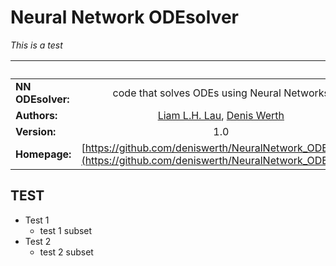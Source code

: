 # Neural Network ODEsolver
*This is a test*

| &nbsp;        | &nbsp;           |
| ------------- |:-------------:|
|**NN ODEsolver:**  | code that solves ODEs using Neural Networks|
| **Authors:**  |[Liam L.H. Lau](https://github.com/LiamLau1), [Denis Werth](https://github.com/deniswerth)|
| **Version:**  | 1.0|
| **Homepage:**  | [https://github.com/deniswerth/NeuralNetwork_ODEsolver](https://github.com/deniswerth/NeuralNetwork_ODEsolver)|
## TEST

* Test 1
    - test 1 subset
* Test 2
    - test 2 subset
